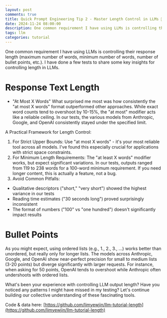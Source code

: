 ```yaml
---
layout: post
comments: true
title: Quick Prompt Engineering Tip 2 - Master Length Control in LLMs 📏
date: 2024-11-24 08:00:00
description: One common requirement I have using LLMs is controlling their response length
tags: llm
categories: tutorial
---
```


One common requirement I have using LLMs is controlling their response length (maximum number of words, minimum number of words, number of bullet points, etc.). I have done a few tests to share some key insights for controlling length in LLMs.

# Response Text Length

- "At Most X Words" What surprised me most was how consistently the "at most X words" format outperformed other approaches. While exact word counts tend to overshoot by 10-15%, the "at most" modifier acts like a reliable ceiling. In our tests, the various models from Anthropic, Google, and OpenAI consistently stayed under the specified limit.

A Practical Framework for Length Control:

1. For Strict Upper Bounds: Use "at most X words" - it's your most reliable tool across all models. I've found this especially crucial for applications with strict space constraints.
2. For Minimum Length Requirements: The "at least X words" modifier works, but expect significant variations. In our tests, outputs ranged from 119 to 238 words for a 100-word minimum requirement. If you need longer content, this is actually a feature, not a bug.
3. Avoid Common Pitfalls:

- Qualitative descriptors ("short," "very short") showed the highest variance in our tests
- Reading time estimates ("30 seconds long") proved surprisingly inconsistent
- The format of numbers ("100" vs "one hundred") doesn't significantly impact results

# Bullet Points

As you might expect, using ordered lists (e.g., 1., 2., 3., …) works better than unordered, but really only for longer lists. The models across Anthropic, Google, and OpenAI show near-perfect precision for small to medium lists (3-20 points) but diverge significantly with larger requests. For instance, when asking for 50 points, OpenAI tends to overshoot while Anthropic often undershoots with ordered lists.

What's been your experience with controlling LLM output length? Have you noticed any patterns I might have missed in my testing? Let's continue building our collective understanding of these fascinating tools.

Code & data here: [https://github.com/limyewjin/llm-tutorial-length](https://github.com/limyewjin/llm-tutorial-length)
